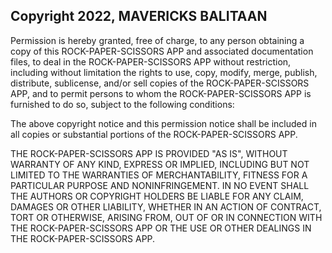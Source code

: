 ## Copyright 2022, MAVERICKS BALITAAN


Permission is hereby granted, free of charge, to any person obtaining a copy of this ROCK-PAPER-SCISSORS APP and associated documentation files, to deal in the ROCK-PAPER-SCISSORS APP without restriction, including without limitation the rights to use, copy, modify, merge, publish, distribute, sublicense, and/or sell copies of the ROCK-PAPER-SCISSORS APP, and to permit persons to whom the ROCK-PAPER-SCISSORS APP is furnished to do so, subject to the following conditions:

The above copyright notice and this permission notice shall be included in all copies or substantial portions of the ROCK-PAPER-SCISSORS APP.

THE ROCK-PAPER-SCISSORS APP IS PROVIDED "AS IS", WITHOUT WARRANTY OF ANY KIND, EXPRESS OR IMPLIED, INCLUDING BUT NOT LIMITED TO THE WARRANTIES OF MERCHANTABILITY, FITNESS FOR A PARTICULAR PURPOSE AND NONINFRINGEMENT. IN NO EVENT SHALL THE AUTHORS OR COPYRIGHT HOLDERS BE LIABLE FOR ANY CLAIM, DAMAGES OR OTHER LIABILITY, WHETHER IN AN ACTION OF CONTRACT, TORT OR OTHERWISE, ARISING FROM, OUT OF OR IN CONNECTION WITH THE ROCK-PAPER-SCISSORS APP OR THE USE OR OTHER DEALINGS IN THE ROCK-PAPER-SCISSORS APP.